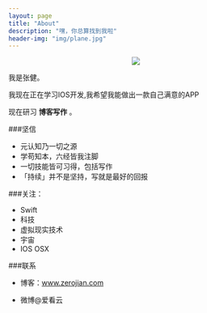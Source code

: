 ```yaml
---
layout: page
title: "About"
description: "嘿，你总算找到我啦"
header-img: "img/plane.jpg"
---
```



<center>
    <p><img src="http://dreamofbook.qiniudn.com/Zero.png" align="center"></p>
</center>

我是张健。

我现在正在学习IOS开发,我希望我能做出一款自己满意的APP

现在研习 **博客写作** 。

###坚信


- 元认知乃一切之源
- 学苟知本，六经皆我注脚 
- 一切技能皆可习得，包括写作
- 「持续」并不是坚持，写就是最好的回报


###关注：


- Swift
- 科技
- 虚拟现实技术
- 宇宙
- IOS OSX


###联系

- 博客：www.zerojian.com

- 微博@爱看云




